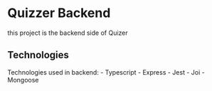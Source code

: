 # Quizzer Backend
this project is the backend side of Quizer

## Technologies
Technologies used in backend:
    - Typescript
    - Express
    - Jest
    - Joi
    - Mongoose
